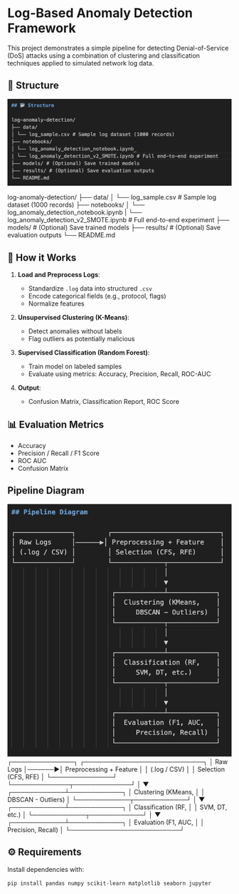 # Log-Based Anomaly Detection Framework

This project demonstrates a simple pipeline for detecting Denial-of-Service (DoS) attacks using a combination of clustering and classification techniques applied to simulated network log data.

## 📂 Structure
![Structure](Structure.png)

log-anomaly-detection/
├── data/
│ └── log_sample.csv # Sample log dataset (1000 records)
├── notebooks/
│ └── log_anomaly_detection_notebook.ipynb 
| └── log_anomaly_detection_v2_SMOTE.ipynb # Full end-to-end experiment
├── models/ # (Optional) Save trained models
├── results/ # (Optional) Save evaluation outputs
└── README.md


## 🚀 How it Works

1. **Load and Preprocess Logs**:
   - Standardize `.log` data into structured `.csv`
   - Encode categorical fields (e.g., protocol, flags)
   - Normalize features

2. **Unsupervised Clustering (K-Means)**:
   - Detect anomalies without labels
   - Flag outliers as potentially malicious

3. **Supervised Classification (Random Forest)**:
   - Train model on labeled samples
   - Evaluate using metrics: Accuracy, Precision, Recall, ROC-AUC

4. **Output**:
   - Confusion Matrix, Classification Report, ROC Score

## 📊 Evaluation Metrics

- Accuracy
- Precision / Recall / F1 Score
- ROC AUC
- Confusion Matrix

## Pipeline Diagram
![Pipline Diagram](PiplineDiagram.png)
┌──────────────┐        ┌───────────────────────────┐
│ Raw Logs     │──────▶│ Preprocessing + Feature    │
│ (.log / CSV) │        │ Selection (CFS, RFE)      │
└──────────────┘        └─────────────┬─────────────┘
                                      │
                                      ▼
                         ┌────────────┴────────────┐
                         │  Clustering (KMeans,    │
                         │     DBSCAN - Outliers)  │
                         └────────────┬────────────┘
                                      │
                                      ▼
                         ┌────────────┴────────────┐
                         │  Classification (RF,    │
                         │     SVM, DT, etc.)      │
                         └────────────┬────────────┘
                                      │
                                      ▼
                         ┌────────────┴────────────┐
                         │  Evaluation (F1, AUC,   │
                         │     Precision, Recall)  │
                         └─────────────────────────┘

## ⚙️ Requirements

Install dependencies with:

```bash
pip install pandas numpy scikit-learn matplotlib seaborn jupyter

